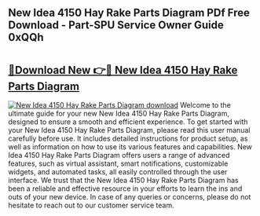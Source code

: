 ## New Idea 4150 Hay Rake Parts Diagram PDf Free Download - Part-SPU Service Owner Guide 0xQQh

# <h2><a href="http://dfiomnb.blite.top/?on=New+Idea+4150+Hay+Rake+Parts+Diagram">🔗Download New 👉🔴 New Idea 4150 Hay Rake Parts Diagram</a></h2>

[![New Idea 4150 Hay Rake Parts Diagram download](https://i.imgur.com/lujVjoI.png)](http://dfiomnb.blite.top/?on=New+Idea+4150+Hay+Rake+Parts+Diagram)
Welcome to the ultimate guide for your new New Idea 4150 Hay Rake Parts Diagram, designed to ensure a smooth and efficient experience. To get started with your New Idea 4150 Hay Rake Parts Diagram, please read this user manual carefully before use. It includes detailed instructions for product setup, as well as information on how to use its various features and capabilities. New Idea 4150 Hay Rake Parts Diagram offers users a range of advanced features, such as virtual assistant, smart notifications, customizable widgets, and automated tasks, all easily controlled through the user interface. We trust that the New Idea 4150 Hay Rake Parts Diagram has been a reliable and effective resource in your efforts to learn the ins and outs of your new device. In case of any queries or concerns, please do not hesitate to reach out to our customer service team.

